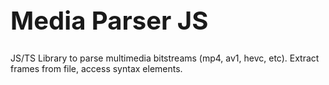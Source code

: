 <h1 style="font-size: 40px">Media Parser JS</h1>

JS/TS Library to parse multimedia bitstreams (mp4, av1, hevc, etc). Extract frames from file, access syntax elements.

